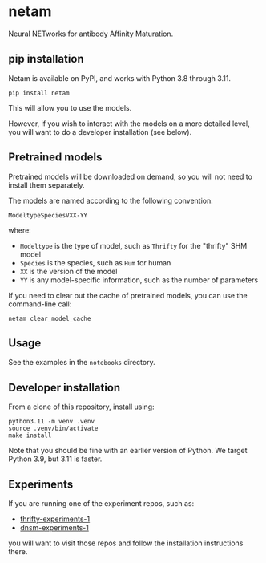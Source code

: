 # netam

Neural NETworks for antibody Affinity Maturation.

## pip installation

Netam is available on PyPI, and works with Python 3.8 through 3.11.

```
pip install netam
```

This will allow you to use the models.

However, if you wish to interact with the models on a more detailed level, you will want to do a developer installation (see below).


## Pretrained models

Pretrained models will be downloaded on demand, so you will not need to install them separately.

The models are named according to the following convention:

    ModeltypeSpeciesVXX-YY

where:

* `Modeltype` is the type of model, such as `Thrifty` for the "thrifty" SHM model
* `Species` is the species, such as `Hum` for human
* `XX` is the version of the model
* `YY` is any model-specific information, such as the number of parameters

If you need to clear out the cache of pretrained models, you can use the command-line call:

    netam clear_model_cache


## Usage

See the examples in the `notebooks` directory.


## Developer installation

From a clone of this repository, install using:

    python3.11 -m venv .venv
    source .venv/bin/activate
    make install

Note that you should be fine with an earlier version of Python.
We target Python 3.9, but 3.11 is faster.


## Experiments

If you are running one of the experiment repos, such as:

* [thrifty-experiments-1](https://github.com/matsengrp/thrifty-experiments-1/)
* [dnsm-experiments-1](https://github.com/matsengrp/dnsm-experiments-1/)

you will want to visit those repos and follow the installation instructions there.
